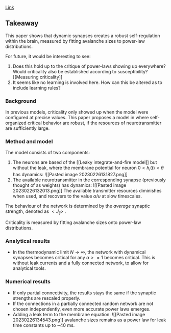[Link](https://www.nature.com/articles/nphys758)

## Takeaway
This paper shows that dynamic synapses creates a robust self-regulation within the brain, measured by fitting avalanche sizes to power-law distributions. 

For future, it would be interesting to see:
1. Does this hold up to the critique of power-laws showing up everywhere? Would criticality also be established according to susceptibility? [[Measuring criticality]]
2. It seems like no learning is involved here. How can this be altered as to include learning rules?
### Background
In previous models, criticality only showed up when the model were configured at precise values. This paper proposes a model in where self-organized critical behavior are robust, if the resources of neurotransmitter are sufficiently large.

### Method and model
The model consists of two components:
1. The neurons are based of the [[Leaky integrate-and-fire model]] but without the leak, where the membrane potential for neuron $0 < h_i(t) < \theta$  has dynamics:
![[Pasted image 20230226131827.png]]
2. The available neurotransmitter in the corresponding synapse (previously thought of as weights) has dynamics:
![[Pasted image 20230226132013.png]]
	The available transmitter resources diminishes when used, and recovers to the value $\alpha / u$ at slow timescales.

The behaviour of the network is determined by the *average* synaptic strength, denoted as $<J_{ij}>$ .    

Criticality is measured by fitting avalanche sizes onto power-law distributions.

### Analytical results
* In the thermodynamic limit $N \to \infty$, the network with dynamical synapses becomes critical for any $\alpha >= 1$  becomes critical. This is without leak currents and a fully connected network, to allow for analytical tools.

### Numerical results
* If only partial connectivity, the results stays the same if the synaptic strengths are rescaled properly.
* If the connections in a partially connected random network are not chosen independently, even more accurate power laws emerges.
* Adding a leak term to the membrane equation: ![[Pasted image 20230226134543.png]]
	avalanche sizes remains as a power law for leak time constants up to ~40 ms.